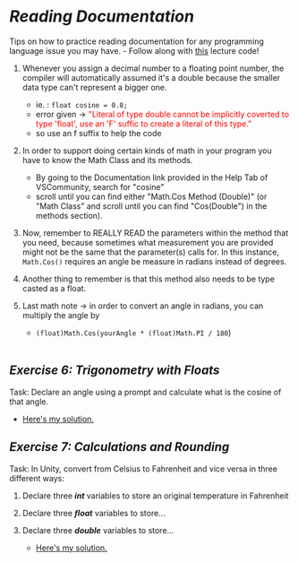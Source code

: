# ***Reading Documentation***
Tips on how to practice reading documentation for any programming language issue you may have.
    - Follow along with [this](DocuLec.cs) lecture code!

1. Whenever you assign a decimal number to a floating point number, the compiler will automatically assumed it's a double because the smaller data type can't represent a bigger one. 
    - ie. : `float cosine = 0.8;` 
    - error given → <span style="color:red">"Literal of type double cannot be implicitly coverted to type 'float', use an 'F' suffic to create a literal of this type."</span>
    - so use an f suffix to help the code
2. In order to support doing certain kinds of math in your program you have to know the Math Class and its methods. 
    - By going to the Documentation link provided in the Help Tab of VSCommunity, search for "cosine"
    - scroll until you can find either "Math.Cos Method (Double)" (or "Math Class" and scroll until you can find "Cos(Double") in the methods section).
3. Now, remember to REALLY READ the parameters within the method that you need, because sometimes what measurement you are provided might not be the same that the parameter(s) calls for. In this instance, `Math.Cos()` requires an angle be measure in radians instead of degrees.
4. Another thing to remember is that this method also needs to be type casted as a float.

5. Last math note → in order to convert an angle in radians, you can multiply the angle by 
    - `(float)Math.Cos(yourAngle * (float)Math.PI / 180`)
<br/><br/>


## ***Exercise 6: Trigonometry with Floats***
Task: Declare an angle using a prompt and calculate what is the cosine of that angle.
- [Here's my solution.](Exercise6.cs)


## ***Exercise 7: Calculations and Rounding***
Task: In Unity, convert from Celsius to Fahrenheit and vice versa in three different ways:

1. Declare three ***int*** variables to store an original temperature in Fahrenheit
2. Declare three ***float*** variables to store...
3. Declare three ***double*** variables to store...

    - [Here's my solution.](Exercise7.cs)